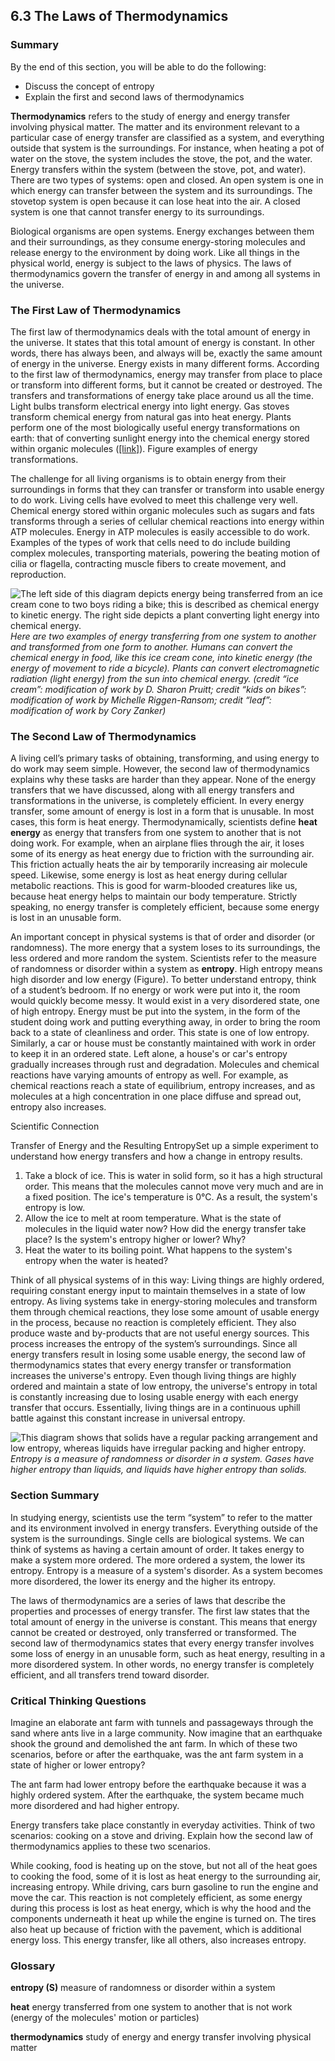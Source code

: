 ##  6.3 The Laws of Thermodynamics 

### Summary

By the end of this section, you will be able to do the following: 

  - Discuss the concept of entropy
  - Explain the first and second laws of thermodynamics

**Thermodynamics** refers to the study of energy and energy transfer involving physical matter. The matter and its environment relevant to a particular case of energy transfer are classified as a system, and everything outside that system is the surroundings. For instance, when heating a pot of water on the stove, the system includes the stove, the pot, and the water. Energy transfers within the system (between the stove, pot, and water). There are two types of systems: open and closed. An open system is one in which energy can transfer between the system and its surroundings. The stovetop system is open because it can lose heat into the air. A closed system is one that cannot transfer energy to its surroundings.

Biological organisms are open systems. Energy exchanges between them and their surroundings, as they consume energy-storing molecules and release energy to the environment by doing work. Like all things in the physical world, energy is subject to the laws of physics. The laws of thermodynamics govern the transfer of energy in and among all systems in the universe.

### The First Law of Thermodynamics

The first law of thermodynamics deals with the total amount of energy in the universe. It states that this total amount of energy is constant. In other words, there has always been, and always will be, exactly the same amount of energy in the universe. Energy exists in many different forms. According to the first law of thermodynamics, energy may transfer from place to place or transform into different forms, but it cannot be created or destroyed. The transfers and transformations of energy take place around us all the time. Light bulbs transform electrical energy into light energy. Gas stoves transform chemical energy from natural gas into heat energy. Plants perform one of the most biologically useful energy transformations on earth: that of converting sunlight energy into the chemical energy stored within organic molecules ([[link]][1]). Figure examples of energy transformations.

The challenge for all living organisms is to obtain energy from their surroundings in forms that they can transfer or transform into usable energy to do work. Living cells have evolved to meet this challenge very well. Chemical energy stored within organic molecules such as sugars and fats transforms through a series of cellular chemical reactions into energy within ATP molecules. Energy in ATP molecules is easily accessible to do work. Examples of the types of work that cells need to do include building complex molecules, transporting materials, powering the beating motion of cilia or flagella, contracting muscle fibers to create movement, and reproduction.

![The left side of this diagram depicts energy being transferred from an ice cream cone to two boys riding a bike; this is described as chemical energy to kinetic energy. The right side depicts a plant converting light energy into chemical energy.][2] _Here are two examples of energy transferring from one system to another and transformed from one form to another. Humans can convert the chemical energy in food, like this ice cream cone, into kinetic energy (the energy of movement to ride a bicycle). Plants can convert electromagnetic radiation (light energy) from the sun into chemical energy. (credit “ice cream”: modification of work by D. Sharon Pruitt; credit “kids on bikes”: modification of work by Michelle Riggen-Ransom; credit “leaf”: modification of work by Cory Zanker)_

### The Second Law of Thermodynamics

A living cell’s primary tasks of obtaining, transforming, and using energy to do work may seem simple. However, the second law of thermodynamics explains why these tasks are harder than they appear. None of the energy transfers that we have discussed, along with all energy transfers and transformations in the universe, is completely efficient. In every energy transfer, some amount of energy is lost in a form that is unusable. In most cases, this form is heat energy. Thermodynamically, scientists define **heat energy** as energy that transfers from one system to another that is not doing work. For example, when an airplane flies through the air, it loses some of its energy as heat energy due to friction with the surrounding air. This friction actually heats the air by temporarily increasing air molecule speed. Likewise, some energy is lost as heat energy during cellular metabolic reactions. This is good for warm-blooded creatures like us, because heat energy helps to maintain our body temperature. Strictly speaking, no energy transfer is completely efficient, because some energy is lost in an unusable form.

An important concept in physical systems is that of order and disorder (or randomness). The more energy that a system loses to its surroundings, the less ordered and more random the system. Scientists refer to the measure of randomness or disorder within a system as **entropy**. High entropy means high disorder and low energy (Figure). To better understand entropy, think of a student’s bedroom. If no energy or work were put into it, the room would quickly become messy. It would exist in a very disordered state, one of high entropy. Energy must be put into the system, in the form of the student doing work and putting everything away, in order to bring the room back to a state of cleanliness and order. This state is one of low entropy. Similarly, a car or house must be constantly maintained with work in order to keep it in an ordered state. Left alone, a house's or car's entropy gradually increases through rust and degradation. Molecules and chemical reactions have varying amounts of entropy as well. For example, as chemical reactions reach a state of equilibrium, entropy increases, and as molecules at a high concentration in one place diffuse and spread out, entropy also increases.

Scientific Connection

Transfer of Energy and the Resulting EntropySet up a simple experiment to understand how energy transfers and how a change in entropy results.

  1. Take a block of ice. This is water in solid form, so it has a high structural order. This means that the molecules cannot move very much and are in a fixed position. The ice's temperature is 0°C. As a result, the system's entropy is low.
  2. Allow the ice to melt at room temperature. What is the state of molecules in the liquid water now? How did the energy transfer take place? Is the system's entropy higher or lower? Why?
  3. Heat the water to its boiling point. What happens to the system's entropy when the water is heated?

Think of all physical systems of in this way: Living things are highly ordered, requiring constant energy input to maintain themselves in a state of low entropy. As living systems take in energy-storing molecules and transform them through chemical reactions, they lose some amount of usable energy in the process, because no reaction is completely efficient. They also produce waste and by-products that are not useful energy sources. This process increases the entropy of the system’s surroundings. Since all energy transfers result in losing some usable energy, the second law of thermodynamics states that every energy transfer or transformation increases the universe's entropy. Even though living things are highly ordered and maintain a state of low entropy, the universe's entropy in total is constantly increasing due to losing usable energy with each energy transfer that occurs. Essentially, living things are in a continuous uphill battle against this constant increase in universal entropy.

![This diagram shows that solids have a regular packing arrangement and low entropy, whereas liquids have irregular packing and higher entropy.][3] _Entropy is a measure of randomness or disorder in a system. Gases have higher entropy than liquids, and liquids have higher entropy than solids._

### Section Summary

In studying energy, scientists use the term “system” to refer to the matter and its environment involved in energy transfers. Everything outside of the system is the surroundings. Single cells are biological systems. We can think of systems as having a certain amount of order. It takes energy to make a system more ordered. The more ordered a system, the lower its entropy. Entropy is a measure of a system's disorder. As a system becomes more disordered, the lower its energy and the higher its entropy.

The laws of thermodynamics are a series of laws that describe the properties and processes of energy transfer. The first law states that the total amount of energy in the universe is constant. This means that energy cannot be created or destroyed, only transferred or transformed. The second law of thermodynamics states that every energy transfer involves some loss of energy in an unusable form, such as heat energy, resulting in a more disordered system. In other words, no energy transfer is completely efficient, and all transfers trend toward disorder.

### Critical Thinking Questions

Imagine an elaborate ant farm with tunnels and passageways through the sand where ants live in a large community. Now imagine that an earthquake shook the ground and demolished the ant farm. In which of these two scenarios, before or after the earthquake, was the ant farm system in a state of higher or lower entropy?

The ant farm had lower entropy before the earthquake because it was a highly ordered system. After the earthquake, the system became much more disordered and had higher entropy.

Energy transfers take place constantly in everyday activities. Think of two scenarios: cooking on a stove and driving. Explain how the second law of thermodynamics applies to these two scenarios.

While cooking, food is heating up on the stove, but not all of the heat goes to cooking the food, some of it is lost as heat energy to the surrounding air, increasing entropy. While driving, cars burn gasoline to run the engine and move the car. This reaction is not completely efficient, as some energy during this process is lost as heat energy, which is why the hood and the components underneath it heat up while the engine is turned on. The tires also heat up because of friction with the pavement, which is additional energy loss. This energy transfer, like all others, also increases entropy.

### Glossary

**entropy (S)** measure of randomness or disorder within a system

**heat** energy transferred from one system to another that is not work (energy of the molecules' motion or particles)

**thermodynamics** study of energy and energy transfer involving physical matter

   [1]: /contents/8d50a0af-948b-4204-a71d-4826cba765b8@14.24:cd16b4c2-bfec-4720-a816-4c01bd448f63@9#fig-ch06_01_01
   [2]: https://cnx.org/resources/a21c24fba47f9405815e86d4662c39ab08dd5d31/Figure_06_02_01.png
   [3]: https://cnx.org/resources/abeb7a4b951d994b7d9acd509b32ecc0721de260/Figure_06_02_02.jpg

